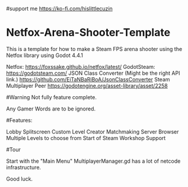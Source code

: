 #support me
https://ko-fi.com/hislittlecuzin

# Netfox-Arena-Shooter-Template

This is a template for how to make a Steam FPS arena shooter using the Netfox library using 
Godot 4.4.1

Netfox:
https://foxssake.github.io/netfox/latest/
GodotSteam:
https://godotsteam.com/
JSON Class Converter (Might be the right API link.)
https://github.com/EiTaNBaRiBoA/JsonClassConverter
Steam Multiplayer Peer
https://godotengine.org/asset-library/asset/2258

#Warning
Not fully feature complete. 

Any Gamer Words are to be ignored. 


#Features:

Lobby
Splitscreen
Custom Level Creator
Matchmaking Server Browser
Multiple Levels to choose from
Start of Steam Workshop Support


#Tour

Start with the "Main Menu"
MultiplayerManager.gd has a lot of netcode infrastructure. 

Good luck. 
